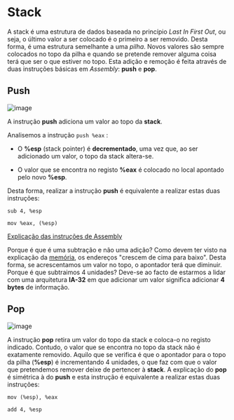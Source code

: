 # Stack

A stack é uma estrutura de dados baseada no princípio *Last In First Out*, ou seja, o último valor a ser colocado é o primeiro a ser removido. Desta forma, é uma estrutura semelhante a uma *pilha*. Novos valores são sempre colocados no topo da pilha e quando se pretende remover alguma coisa terá que ser o que estiver no topo. Esta adição e remoção é feita através de duas instruções básicas em *Assembly*: **push** e **pop**.

## Push

![image](push.gif)

A instrução **push** adiciona um valor ao topo da **stack**.

Analisemos a instrução `push %eax` :

* O **%esp** (stack pointer) é **decrementado**, uma vez que, ao ser adicionado um valor, o topo da stack altera-se.

* O valor que se encontra no registo **%eax** é colocado no local apontado pelo novo **%esp**.


Desta forma, realizar a instrução **push**  é equivalente a realizar estas duas instruções:

   ```sub 4, %esp```

  ```mov %eax, (%esp)```

[Explicação das instruções de Assembly](assembly.md)

Porque é que é uma subtração e não uma adição? Como devem ter visto na
explicação da [memória](memoria.md), os endereços "crescem de cima para baixo".
Desta forma, se acrescentamos um valor no topo, o apontador terá que diminuir.
Porque é que subtraimos 4 unidades? Deve-se ao facto de estarmos a lidar com
uma arquitetura **IA-32** em que adicionar um valor significa adicionar **4
bytes** de informação.

## Pop

![image](pop.gif)

A instrução **pop** retira um valor do topo da stack e coloca-o no registo
indicado. Contudo, o valor que se encontra no topo da stack não é exatamente
removido. Aquilo que se verifica é que o apontador para o topo da pilha
(**%esp**) é incrementando 4 unidades, o que faz com que o valor que
pretendemos remover deixe de pertencer à **stack**. A explicação do **pop** é
simétrica à do **push** e esta instrução é equivalente a realizar estas duas
instruções:

```mov (%esp), %eax```

```add 4, %esp```



